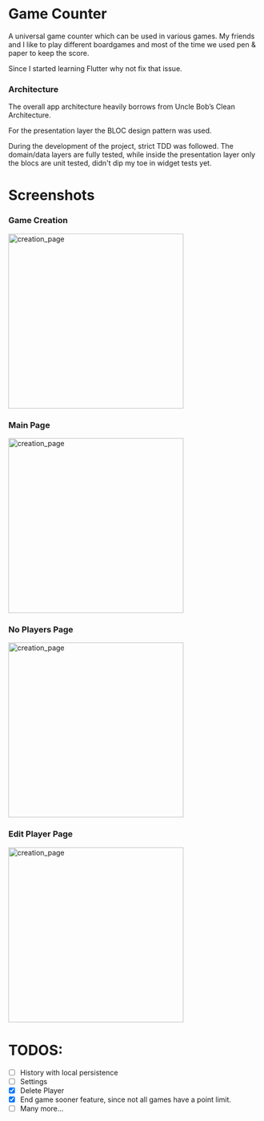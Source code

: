 # Game Counter

A universal game counter which can be used in various games.
My friends and I like to play different boardgames and most of the time we used pen & paper to keep
the score.

Since I started learning Flutter why not fix that issue.

### Architecture

The overall app architecture heavily borrows from Uncle Bob’s Clean Architecture.

For the presentation layer the BLOC design pattern was used.

During the development of the project, strict TDD was followed.
The domain/data layers are fully tested, while inside the presentation layer only the blocs are unit tested, didn't dip my toe in widget tests yet.

# Screenshots

### Game Creation

<img width="350" alt="creation_page" src="/screenshots/game_creation_page.jpg">

### Main Page

<img width="350" alt="creation_page" src="/screenshots/main_page.jpg">

### No Players Page

<img width="350" alt="creation_page" src="/screenshots/no_players_page.jpg">


### Edit Player Page

<img width="350" alt="creation_page" src="/screenshots/edit_player_page.jpg">

# TODOS:
  - [ ] History with local persistence
  - [ ] Settings
  - [X] Delete Player
  - [X] End game sooner feature, since not all games have a point limit.
  - [ ] Many more...

